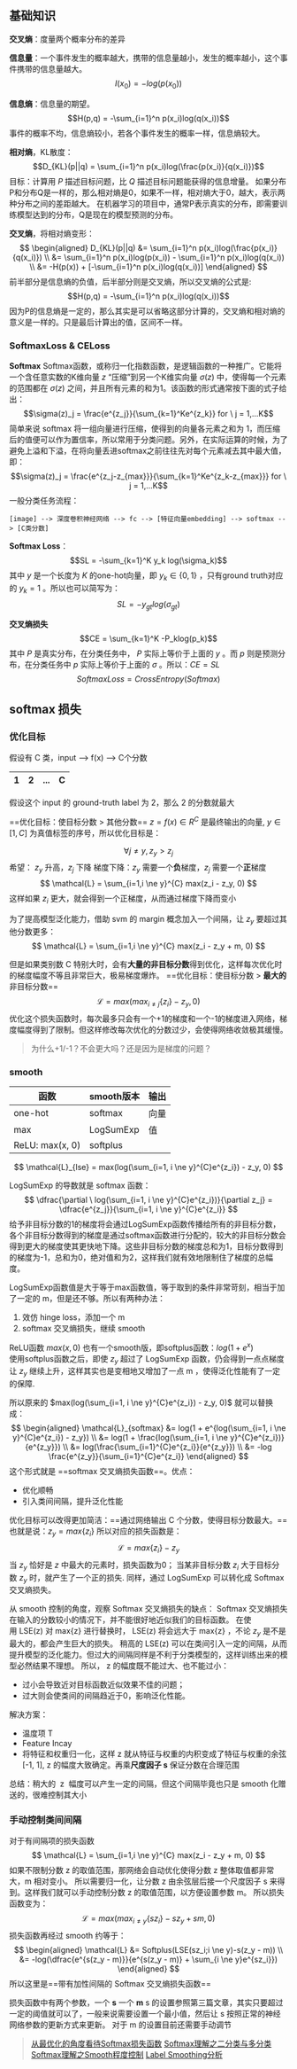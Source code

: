 
## 基础知识
**交叉熵**：度量两个概率分布的差异

**信息量**：一个事件发生的概率越大，携带的信息量越小，发生的概率越小，这个事件携带的信息量越大。
$$I(x_0) = -log(p(x_0))$$

**信息熵**：信息量的期望。
$$H(p,q) = -\sum_{i=1}^n p(x_i)log(q(x_i))$$
事件的概率不均，信息熵较小，若各个事件发生的概率一样，信息熵较大。

**相对熵**，KL散度：
$$D_{KL}(p||q) = \sum_{i=1}^n p(x_i)log(\frac{p(x_i)}{q(x_i)})$$ 
目标：计算用 *P* 描述目标问题，比 *Q* 描述目标问题能获得的信息增量。
如果分布P和分布Q是一样的，那么相对熵是0，如果不一样，相对熵大于0，越大，表示两种分布之间的差距越大。
在机器学习的项目中，通常P表示真实的分布，即需要训练模型达到的分布，Q是现在的模型预测的分布。

**交叉熵**，将相对熵变形：
$$
\begin{aligned}
D_{KL}(p||q) &= \sum_{i=1}^n p(x_i)log(\frac{p(x_i)}{q(x_i)}) \\
&= \sum_{i=1}^n p(x_i)log(p(x_i)) - \sum_{i=1}^n p(x_i)log(q(x_i)) \\
&= -H(p(x)) + [-\sum_{i=1}^n p(x_i)log(q(x_i))]
\end{aligned}
$$
前半部分是信息熵的负值，后半部分则是交叉熵，所以交叉熵的公式是:
$$H(p,q) = -\sum_{i=1}^n p(x_i)log(q(x_i))$$
因为P的信息熵是一定的，那么其实是可以省略这部分计算的，交叉熵和相对熵的意义是一样的。只是最后计算出的值，区间不一样。



### SoftmaxLoss & CELoss

**Softmax**
Softmax函数，或称归一化指数函数，是逻辑函数的一种推广。它能将一个含任意实数的K维向量 $z$ “压缩”到另一个K维实向量 $\sigma(z)$ 中，使得每一个元素的范围都在 $\sigma(z)$ 之间，并且所有元素的和为1。该函数的形式通常按下面的式子给出：
$$\sigma(z)_j = \frac{e^{z_j}}{\sum_{k=1}^Ke^{z_k}} for \ j = 1,...K$$
简单来说 softmax 将一组向量进行压缩，使得到的向量各元素之和为 1，而压缩后的值便可以作为置信率，所以常用于分类问题。另外，在实际运算的时候，为了避免上溢和下溢，在将向量丢进softmax之前往往先对每个元素减去其中最大值，即：
$$\sigma(z)_j = \frac{e^{z_j-z_{max}}}{\sum_{k=1}^Ke^{z_k-z_{max}}} for \ j = 1,...K$$
一般分类任务流程：
```
[image] --> 深度卷积神经网络 --> fc --> [特征向量embedding] --> softmax --> [C类分数]
```


**Softmax Loss**：
$$SL = -\sum_{k=1}^K y_k log(\sigma_k)$$
其中 $y$ 是一个长度为 $K$ 的one-hot向量，即 $y_k \in \{0,1\}$ ，只有ground truth对应的 $y_k = 1$ 。所以也可以简写为：
$$SL = - y_{gt} log(\sigma_{gt})$$

**交叉熵损失**
$$CE = \sum_{k=1}^K -P_klog(p_k)$$
其中 $P$ 是真实分布，在分类任务中， $P$ 实际上等价于上面的 $y$ 。而 $p$ 则是预测分布，在分类任务中 $p$ 实际上等价于上面的 $\sigma$ 。所以：$CE = SL$
$$Softmax Loss = CrossEntropy(Softmax)$$


## softmax 损失

### 优化目标

假设有 C 类，input --> f(x) --> C个分数

|   1  |  2   |  ...   |  C   | 
| --- | --- | --- | --- |

假设这个 input 的 ground-truth label 为 2，那么 2 的分数就最大

==优化目标：使目标分数 > 其他分数==
$z = f(x) \in R^C$ 是最终输出的向量,  $y \in [1,C]$ 为真值标签的序号，所以优化目标是：

$$
\forall j \ne y, z_y > z_j  
$$
希望： $z_y$ 升高，$z_j$ 下降
梯度下降：$z_y$ 需要一个**负**梯度，$z_j$ 需要一个**正**梯度
$$
\mathcal{L} = \sum_{i=1,i \ne y}^{C} max(z_i - z_y, 0)
$$
这样如果 $z_i$ 更大，就会得到一个正梯度，从而通过梯度下降而变小

为了提高模型泛化能力，借助 svm 的 margin 概念加入一个间隔，让 $z_y$ 要超过其他分数更多：
$$
\mathcal{L} = \sum_{i=1,i \ne y}^{C} max(z_i - z_y + m, 0)
$$

但是如果类别数 C 特别大时，会有**大量的非目标分数**得到优化，这样每次优化时的梯度幅度不等且非常巨大，极易梯度爆炸。
==优化目标：使目标分数 > **最大的**非目标分数==
$$
\mathcal{L} = max(max_{i \ne j}\{z_i\} - z_y, 0)
$$
优化这个损失函数时，每次最多只会有一个+1的梯度和一个-1的梯度进入网络，梯度幅度得到了限制。但这样修改每次优化的分数过少，会使得网络收敛极其缓慢。
> 为什么+1/-1？不会更大吗？还是因为是梯度的问题？


### smooth

| 函数    | smooth版本 | 输出 |
| ------- | ---------- | ---- |
| one-hot | softmax    | 向量 |
| max     | LogSumExp  | 值   |
| ReLU: max(x, 0)        | softplus           |      |

$$
\mathcal{L}_{lse} = max(log(\sum_{i=1, i \ne y}^{C}e^{z_i}) - z_y, 0)
$$

LogSumExp 的导数就是 softmax 函数：
$$
\dfrac{\partial \ log(\sum_{i=1, i \ne y}^{C}e^{z_i})}{\partial z_j} = \dfrac{e^{z_j}}{\sum_{i=1, i \ne y}^{C}e^{z_i}}
$$
给予非目标分数的1的梯度将会通过LogSumExp函数传播给所有的非目标分数，各个非目标分数得到的梯度是通过softmax函数进行分配的，较大的非目标分数会得到更大的梯度使其更快地下降。这些非目标分数的梯度总和为1，目标分数得到的梯度为-1，总和为0，绝对值和为2，这样我们就有效地限制住了梯度的总幅度。

LogSumExp函数值是大于等于max函数值，等于取到的条件非常苛刻，相当于加了一定的 m，但是还不够。所以有两种办法：
1. 效仿 hinge loss，添加一个 m
2. softmax 交叉熵损失，继续 smooth

ReLU函数 $max(x,0)$ 也有一个smooth版，即softplus函数：$log(1+e^x)$  
使用softplus函数之后，即使 $z_y$ 超过了 LogSumExp 函数，仍会得到一点点梯度让 $z_y$ 继续上升，这样其实也是变相地又增加了一点 m ，使得泛化性能有了一定的保障.

所以原来的 $max(log(\sum_{i=1, i \ne y}^{C}e^{z_i}) - z_y, 0)$ 就可以替换成：
$$
\begin{aligned}
\mathcal{L}_{softmax} &= log(1 + e^{log(\sum_{i=1, i \ne y}^{C}e^{z_i}) - z_y}) \\
&= log(1 + \frac{log(\sum_{i=1, i \ne y}^{C}e^{z_i})}{e^{z_y}}) \\
&= log(\frac{\sum_{i=1}^{C}e^{z_i}}{e^{z_y}}) \\
&= -log \frac{e^{z_y}}{\sum_{i=1}^{C}e^{z_i}}
\end{aligned}
$$
这个形式就是 ==softmax 交叉熵损失函数==。优点：
- 优化顺畅
- 引入类间间隔，提升泛化性能


优化目标可以改得更加简洁：==通过网络输出 C 个分数，使得目标分数最大。==
也就是说：$z_y = max\{z_i\}$
所以对应的损失函数是：
$$
\mathcal{L} = max\{z_i\} - z_y
$$
当 $z_y$ 恰好是 $z$ 中最大的元素时，损失函数为0；
当某非目标分数 $z_i$ 大于目标分数 $z_y$ 时，就产生了一个正的损失.
同样，通过 LogSumExp 可以转化成 Softmax 交叉熵损失。


从 smooth 控制的角度，观察 Softmax 交叉熵损失的缺点：
Softmax 交叉熵损失在输入的分数较小的情况下，并不能很好地近似我们的目标函数。
在使用 LSE(z) 对 max{z} 进行替换时， LSE(z) 将会远大于 max{z} ，不论 $z_y$ 是不是最大的，都会产生巨大的损失。
稍高的 LSE(z) 可以在类间引入一定的间隔，从而提升模型的泛化能力。但过大的间隔同样是不利于分类模型的，这样训练出来的模型必然结果不理想。
所以， z 的幅度既不能过大、也不能过小：
- 过小会导致近对目标函数近似效果不佳的问题；
- 过大则会使类间的间隔趋近于0，影响泛化性能。

解决方案：
- 温度项 T
- Feature Incay
- 将特征和权重归一化，这样 z 就从特征与权重的内积变成了特征与权重的余弦\[-1, 1\], z 的幅度大致确定。再乘**尺度因子 s** 保证分数在合理范围

总结：稍大的  z  幅度可以产生一定的间隔，但这个间隔毕竟也只是 smooth 化赠送的，很难控制其大小

### 手动控制类间间隔
对于有间隔项的损失函数
$$
\mathcal{L} = \sum_{i=1,i \ne y}^{C} max(z_i - z_y + m, 0)
$$
如果不限制分数 z 的取值范围，那网络会自动优化使得分数 z 整体取值都非常大，m 相对变小。
所以需要归一化，让分数 z 由余弦层后接一个尺度因子 s 来得到。这样我们就可以手动控制分数 z 的取值范围，以方便设置参数 m。
所以损失函数变为：
$$
\mathcal{L} = max(max_{i \ne y} \{sz_i\} - sz_y + sm, 0)
$$
损失函数再经过 smooth 约等于：
$$
\begin{aligned}
\mathcal{L} &= Softplus(LSE(sz_i;i \ne y)-s(z_y - m)) \\
&= -log(\dfrac{e^{s(z_y - m)}}{e^{s(z_y - m)} + \sum_{i \ne y}e^{sz_i}})
\end{aligned}
$$
所以这里是==带有加性间隔的 Softmax 交叉熵损失函数==

损失函数中有两个参数，一个  **s**  一个 **m**
s 的设置参照第三篇文章，其实只要超过一定的阈值就可以了，一般来说需要设置一个最小值，然后让 s 按照正常的神经网络参数的更新方式来更新。
对于 m 的设置目前还需要手动调节


> [从最优化的角度看待Softmax损失函数](https://zhuanlan.zhihu.com/p/45014864)
> [Softmax理解之二分类与多分类](https://zhuanlan.zhihu.com/p/45368976)
> [Softmax理解之Smooth程度控制](https://zhuanlan.zhihu.com/p/49939159)
> [Label Smoothing分析](https://zhuanlan.zhihu.com/p/302843504)

